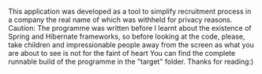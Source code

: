 This application was developed as a tool to simplify recruitment process in a company the real name of which was withheld for privacy reasons.
Caution: The programme was written before I learnt about the existence of Spring and Hibernate frameworks, so before looking at the code, please, take children and impressionable people away from the screen as what you are about to see is not for the faint of heart
You can find the complete runnable build of the programme in the "target" folder.
Thanks for reading:)

